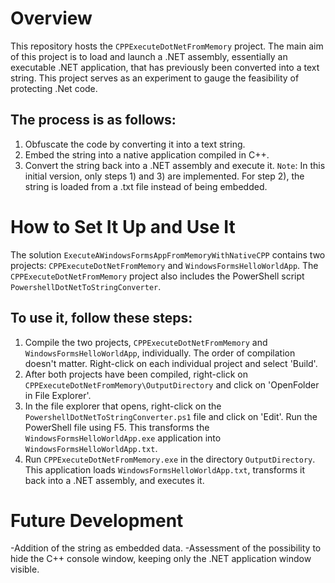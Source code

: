 # Overview
This repository hosts the `CPPExecuteDotNetFromMemory` project. The main aim of this project is to load and launch a .NET assembly, essentially an executable .NET application, that has previously been converted into a text string. This project serves as an experiment to gauge the feasibility of protecting .Net code.

## The process is as follows:
1) Obfuscate the code by converting it into a text string.
2) Embed the string into a native application compiled in C++.
3) Convert the string back into a .NET assembly and execute it.
`Note`: In this initial version, only steps 1) and 3) are implemented. For step 2), the string is loaded from a .txt file instead of being embedded.

# How to Set It Up and Use It
The solution `ExecuteAWindowsFormsAppFromMemoryWithNativeCPP` contains two projects: `CPPExecuteDotNetFromMemory` and `WindowsFormsHelloWorldApp`. The `CPPExecuteDotNetFromMemory` project also includes the PowerShell script `PowershellDotNetToStringConverter`.

## To use it, follow these steps:
1) Compile the two projects, `CPPExecuteDotNetFromMemory` and `WindowsFormsHelloWorldApp`, individually. The order of compilation doesn't matter. Right-click on each individual project and select 'Build'.
2) After both projects have been compiled, right-click on `CPPExecuteDotNetFromMemory\OutputDirectory` and click on 'OpenFolder in File Explorer'.
3) In the file explorer that opens, right-click on the `PowershellDotNetToStringConverter.ps1` file and click on 'Edit'. Run the PowerShell file using F5. This transforms the `WindowsFormsHelloWorldApp.exe` application into `WindowsFormsHelloWorldApp.txt`.
4) Run `CPPExecuteDotNetFromMemory.exe` in the directory `OutputDirectory`. This application loads `WindowsFormsHelloWorldApp.txt`, transforms it back into a .NET assembly, and executes it.

# Future Development
-Addition of the string as embedded data.
-Assessment of the possibility to hide the C++ console window, keeping only the .NET application window visible.
